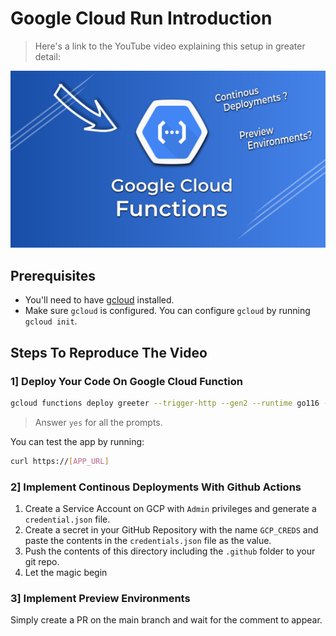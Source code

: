 # Google Cloud Run Introduction

> Here's a link to the YouTube video explaining this setup in greater detail: 

[![Cloud Functions Introduction](./cloud-functions.png)](https://youtu.be/I0vJDmw6P4c)

## Prerequisites
 
- You'll need to have [gcloud](https://cloud.google.com/sdk/docs/installhttps://docs.docker.com/engine/install/) installed.
- Make sure `gcloud` is configured. You can configure `gcloud` by running `gcloud init`.

## Steps To Reproduce The Video

### 1] Deploy Your Code On Google Cloud Function

```bash
gcloud functions deploy greeter --trigger-http --gen2 --runtime go116 --region us-east1 --entry-point=GreeterGet
```

> Answer `yes` for all the prompts.

You can test the app by running:

```bash
curl https://[APP_URL]
```

### 2] Implement Continous Deployments With Github Actions

1. Create a Service Account on GCP with `Admin` privileges and generate a `credential.json` file.
2. Create a secret in your GitHub Repository with the name `GCP_CREDS` and paste the contents in the `credentials.json` file as the value.
3. Push the contents of this directory including the `.github` folder to your git repo.
4. Let the magic begin

### 3] Implement Preview Environments

Simply create a PR on the main branch and wait for the comment to appear.